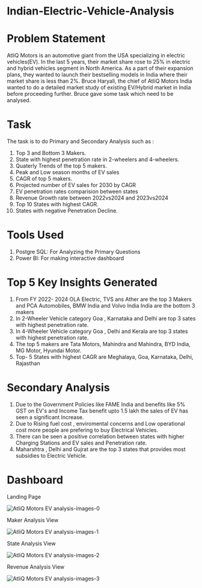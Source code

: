 # Indian-Electric-Vehicle-Analysis

# Problem Statement

AtliQ Motors is an automotive giant from the USA specializing in electric vehicles(EV). In the last 5 years, their market share rose to 25% in electric and hybrid vehicles segment in North America. As a part of their expansion plans, they wanted to launch their bestselling models in India where their market share is less than 2%. Bruce Haryali, the chief of AtliQ Motors India wanted to do a detailed market study of existing EV/Hybrid market in India before proceeding further. Bruce gave some task which need to be analysed.

# Task

The task is to do Primary and Secondary Analysis such as :
1. Top 3 and Bottom 3 Makers.
2. State with highest penetration rate in 2-wheelers and 4-wheelers.
3. Quaterly Trends of the top 5 makers.
4. Peak and Low season months of EV sales
5. CAGR of top 5 makers.
6. Projected number of EV sales for 2030 by CAGR
7. EV penetration rates comparision between states
8. Revenue Growth rate between 2022vs2024 and 2023vs2024
9. Top 10 States with highest CAGR.
10. States with negative Penetration Decline.

# Tools Used

1. Postgre SQL: For Analyzing the Primary Questions
2. Power BI: For making interactive dashboard

# Top 5 Key Insights Generated

1. From FY 2022- 2024 OLA Electric, TVS ans Ather are the top 3 Makers and PCA Automobiles, BMW India and Volvo India India are the bottom 3 makers
2. In 2-Wheeler Vehicle category Goa , Karnataka and Delhi are top 3 sates with highest penetration rate.
3. In 4-Wheeler Vehicle category Goa , Delhi and Kerala are top 3 states with highest penetration rate.
4. The top 5 makers are Tata Motors, Mahindra and Mahindra, BYD India, MG Motor, Hyundai Motor.
5. Top- 5 States with highest CAGR are Meghalaya, Goa, Karnataka, Delhi, Rajasthan 
    
# Secondary Analysis

1. Due to the Government Policies like FAME India and benefits like 5% GST on EV's and Income Tax benefit upto 1.5 lakh the sales of EV has seen a significant Increase.
2. Due to Rising fuel cost , enviromental concerns and Low operational cost more people are prefering to  buy Electrical Vehicles.
3. There can be seen a positive correlation between states with higher Charging Stations and EV sales and Penetration rate.
4. Maharshtra , Delhi and Gujrat are the top 3 states that provides most subsidies to Electric Vehicle.

# Dashboard

Landing Page

![AtliQ Motors EV analysis-images-0](https://github.com/user-attachments/assets/1785fe1c-8cee-4f49-9ba6-863e1f9ecf70)

Maker Analysis View

![AtliQ Motors EV analysis-images-1](https://github.com/user-attachments/assets/d7ff68d5-d409-4517-84dc-5a0371c5cb6b)

State Analysis View

![AtliQ Motors EV analysis-images-2](https://github.com/user-attachments/assets/82a48e84-e160-4e27-85c8-aeb21ea76a00)

Revenue Analysis View

![AtliQ Motors EV analysis-images-3](https://github.com/user-attachments/assets/5cd56417-f916-43d0-ba44-b5b1a1aac2bd)



